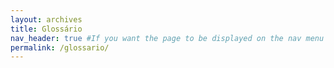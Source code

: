 ```yaml
---
layout: archives
title: Glossário
nav_header: true #If you want the page to be displayed on the nav menu on top of the site, leave "true" here. If not, you can leave it blank.
permalink: /glossario/
---
```

